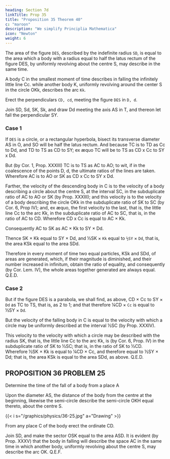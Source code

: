 ```yaml
---
heading: Section 7d
linkTitle: Prop 35
title: "Proposition 35 Theorem 40"
c: "maroon"
description: "We simplify Principlia Mathematica"
icon: "Newton"
weight: 6
---
```



The area of the figure `DES`, described by the indefinite radius `SD`, is equal to the area which a body with a radius equal to half the latus rectum of the figure DES, by uniformly revolving about the centre S, may describe in the same time.

A body C in the smallest moment of time describes in falling the infinitely little line Cc. while another body K, uniformly revolving around the center S in the circle OKk, describes the arc `Kk`.


Erect the perpendiculars `CD, cd`, meeting the figure `DES` in `D, d`.

Join SD, Sd, SK, Sk, and draw Dd meeting the axis AS in T, and thereon let fall the perpendicular SY.

### Case 1

If `DES` is a circle, or a rectangular hyperbola, bisect its transverse diameter AS in O, and SO will be half the latus rectum. And because TC is to TD as Cc to Dd, and TD to TS as CD to SY; ex æquo TC will be to TS as CD x Cc to SY x Dd.

But (by Cor. 1, Prop. XXXIII) TC is to TS as AC to AO; to wit, if in the coalescence of the points D, d, the ultimate ratios of the lines are taken. Wherefore AC is to AO or SK as CD x Cc to SY x Dd.

Farther, the velocity of the descending body in C is to the velocity of a body describing a circle about the centre S, at the interval SC, in the subduplicate ratio of AC to AO or SK (by Prop. XXXIII); and this velocity is to the velocity of a body describing the circle OKk in the subduplicate ratio of SK to SC (by Cor. 6, Prop IV); and, ex æquo, the first velocity to the last, that is, the little line Cc to the arc Kk, in the subduplicate ratio of AC to SC, that is, in the ratio of AC to CD. Wherefore CD x Cc is equal to AC × Kk. 

Consequently AC to SK as AC × Kk to SY × Dd. 

Thence SK × Kk equal to SY × Dd, and ½SK × `Kk` equal to `½SY` × `Dd`, that is, the area KSk equal to the area SDd.

Therefore in every moment of time two equal particles, KSk and SDd, of areas are generated, which, if their magnitude is diminished, and their number increased in infinitum, obtain the ratio of equality, and consequently (by Cor. Lem. IV), the whole areas together generated are always equal.   Q.E.D.


### Case 2

But if the figure DES is a parabola, we shall find, as above, CD × Cc to SY × `Dd` as TC to TS, that is, as 2 to 1; and that therefore ¼CD  × `Cc` is equal to ½SY × `Dd`.

But the velocity of the falling body in C is equal to the velocity with which a circle may be uniformly described at the interval ½SC (by Prop. XXXIV).

This velocity to the velocity with which a circle may be described with the radius SK, that is, the little line Cc to the arc Kk, is (by Cor. 6, Prop. IV) in the subduplicate ratio of SK to ½SC; that is, in the ratio of SK to ½CD. Wherefore ½SK × Kk is equal to ¼CD × Cc, and therefore equal to ½SY × Dd; that is, the area KSk is equal to the area SDd, as above.   Q.E.D.


## PROPOSITION 36 PROBLEM 25

Determine the time of the fall of a body from a place A

Upon the diameter AS, the distance of the body from the centre at the beginning, likewise the semi-circle describe the semi-circle OKH  equal thereto, about the centre S. 

{{< i s="/graphics/physics/36-25.jpg" a="Drawing" >}}

From any place C of the body erect the ordinate CD. 

Join SD, and make the sector OSK equal to the area ASD. It is evident (by Prop. XXXV) that the body in falling will describe the space AC in the same time in which another body, uniformly revolving about the centre S, may describe the arc OK.   Q.E.F.
